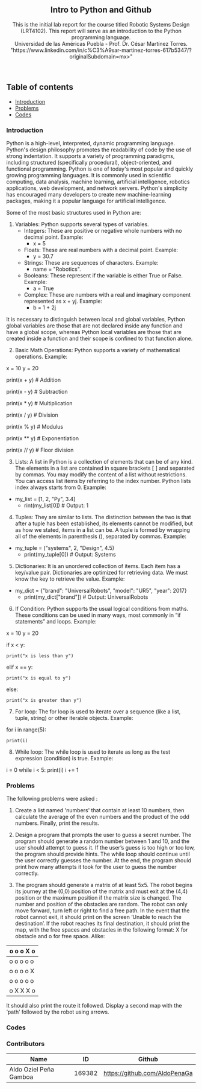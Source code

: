 <p align="center">
  <h2 align="center">Intro to Python and Github</h2>

  <p align="center">
  This is the initial lab report for the course titled Robotic Systems Design (LRT4102). This report will serve as an introduction to the Python programming language.
  <br>Universidad de las Américas Puebla - Prof. Dr. César Martínez Torres. "https://www.linkedin.com/in/c%C3%A9sar-martinez-torres-617b5347/?originalSubdomain=mx>" 
  </p>
</p>
<br>

## Table of contents
- [Introduction](#introduction)
- [Problems](#problems)
- [Codes](#codes)


### Introduction
Python is a high-level, interpreted, dynamic programming language. Python's design philosophy promotes the readability of code by the use of strong indentation. It supports a variety of programming paradigms, including structured (specifically procedural), object-oriented, and functional programming. Python is one of today's most popular and quickly growing programming languages. It is commonly used in scientific computing, data analysis, machine learning, artificial intelligence, robotics applications, web development, and network servers. Python's simplicity has encouraged many developers to create new machine-learning packages, making it a popular language for artificial intelligence.

Some of the most basic structures used in Python are:

1. Variables: Python supports several types of variables. 
   - Integers: These are positive or negative whole numbers with no decimal point. Example:
     -  x = 5
   - Floats: These are real numbers with a decimal point. Example:
     -  y = 30.7
   - Strings: These are sequences of characters. Example:
     - name = "Robotics".
   - Booleans: These represent if the variable is either True or False. Example:
     - a = True
   - Complex: These are numbers with a real and imaginary component represented as x + yj. Example:
     - b = 1 + 2j


It is necessary to distinguish between local and global variables, Python global variables are those that are not declared inside any function and have a global scope, whereas Python local variables are those that are created inside a function and their scope is confined to that function alone.

2. Basic Math Operations: Python supports a variety of mathematical operations. Example:

x = 10
y = 20

print(x + y)  # Addition

print(x - y)  # Subtraction

print(x * y)  # Multiplication

print(x / y)  # Division

print(x % y)  # Modulus

print(x ** y) # Exponentiation

print(x // y) # Floor division

3. Lists: A list in Python is a collection of elements that can be of any kind. The elements in a list are contained in square brackets [ ] and separated by commas. You may modify the content of a list without restrictions. You can access list items by referring to the index number. Python lists index always starts from 0. Example:

  - my_list = [1, 2, "Py", 3.4]
    - rint(my_list[0])  # Output: 1

4. Tuples: They are similar to lists. The distinction between the two is that after a tuple has been established, its elements cannot be modified, but as how we stated, items in a list can be. A tuple is formed by wrapping all of the elements in parenthesis (), separated by commas. Example:

  - my_tuple = ("systems", 2, "Design", 4.5)
    - print(my_tuple[0])  # Output: Systems
   
5. Dictionaries: It is an unordered collection of items. Each item has a key/value pair. Dictionaries are optimized for retrieving data. We must know the key to retrieve the value. Example:

  - my_dict = {"brand": "UniversalRobots", "model": "UR5", "year": 2017}
    - print(my_dict["brand"])  # Output: UniversalRobots
    
6. If Condition: Python supports the usual logical conditions from maths. These conditions can be used in many ways, most commonly in “if statements” and loops. Example:

x = 10
y = 20

if x < y:

    print("x is less than y")
    
elif x == y:

    print("x is equal to y")
    
else:

    print("x is greater than y")

7. For loop: The for loop is used to iterate over a sequence (like a list, tuple, string) or other iterable objects. Example:

for i in range(5):

    print(i)

8. While loop: The while loop is used to iterate as long as the test expression (condition) is true. Example:

i = 0
while i < 5:
    print(i)
    i += 1


### Problems
The following problems were asked :
1. Create a list named 'numbers' that contain at least 10 numbers, then calculate the average of the even numbers and the product of the odd numbers. Finally, print the results.
   
3. Design a program that prompts the user to guess a secret number. The program should generate a random number between 1 and 10, and the user should attempt to guess it. If the user’s guess is too high or too low, the program should provide hints. The while loop should continue until the user correctly guesses the number. At the end, the program should print how many attempts it took for the user to guess the number correctly.
   
4. The program should generate a matrix of at least 5x5. The robot begins its journey at the (0,0) position of the matrix and must exit at the (4,4) position or the maximum position if the matrix size is changed. The number and position of the obstacles are random. The robot can only move forward, turn left or right to find a free path. In the event that the robot cannot exit, it should print on the screen ‘Unable to reach the destination’. If the robot reaches its final destination, it should print the map, with the free spaces and obstacles in the following format: X for obstacle and o for free space. Alike:

<p align="center">
  
| o o o X o |
|-----------|
| o o o o o |
| o o o o X |
| o o o o o |
| o X X X o |

</p>

It should also print the route it followed. Display a second map with the ‘path’ followed by the robot using arrows.

### Codes



### Contributors

| Name                          | ID   | Github                               |
|-------------------------------|--------|--------------------------------------|
| Aldo Oziel Peña Gamboa        | 169382 | https://github.com/AldoPenaGa        |
